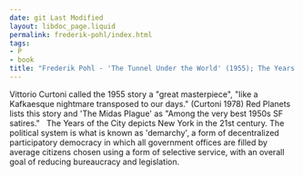 ```yaml
---
date: git Last Modified
layout: libdoc_page.liquid
permalink: frederik-pohl/index.html
tags:
- P
- book
title: "Frederik Pohl - 'The Tunnel Under the World' (1955); The Years of the City"
---
```


Vittorio Curtoni called the 1955 story a "great  masterpiece", "like a Kafkaesque nightmare transposed to our days." (Curtoni  1978) Red Planets lists this story and  'The Midas Plague' as "Among the very best 1950s SF satires."
 
The Years of the City depicts New York in the 21st  century. The political system is what is known as 'demarchy', a form of decentralized  participatory democracy in which  all government offices are filled by average citizens chosen using a form of  selective service, with an overall goal of reducing bureaucracy and legislation.